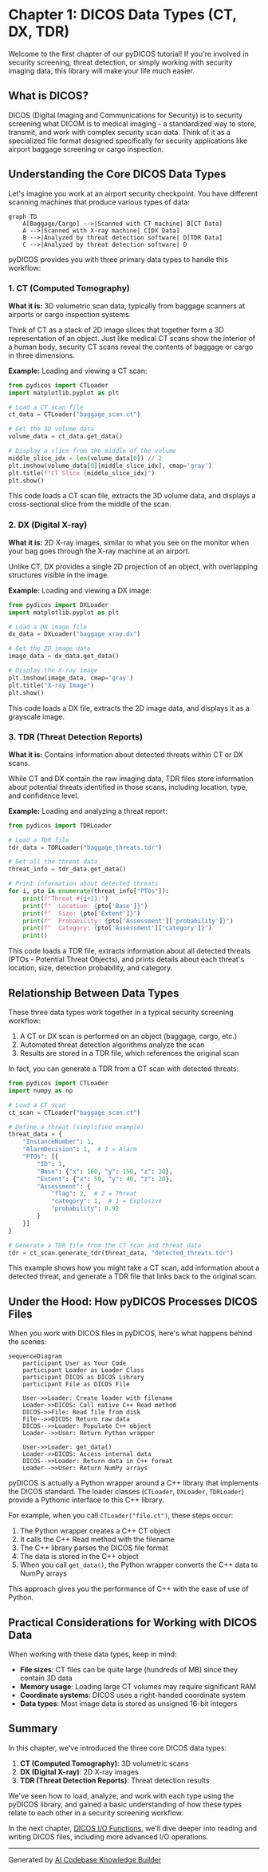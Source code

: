 # Chapter 1: DICOS Data Types (CT, DX, TDR)

Welcome to the first chapter of our pyDICOS tutorial! If you're involved in security screening, threat detection, or simply working with security imaging data, this library will make your life much easier.

## What is DICOS?

DICOS (Digital Imaging and Communications for Security) is to security screening what DICOM is to medical imaging - a standardized way to store, transmit, and work with complex security scan data. Think of it as a specialized file format designed specifically for security applications like airport baggage screening or cargo inspection.

## Understanding the Core DICOS Data Types

Let's imagine you work at an airport security checkpoint. You have different scanning machines that produce various types of data:

```mermaid
graph TD
    A[Baggage/Cargo] -->|Scanned with CT machine| B[CT Data]
    A -->|Scanned with X-ray machine| C[DX Data]
    B -->|Analyzed by threat detection software| D[TDR Data]
    C -->|Analyzed by threat detection software| D
```

pyDICOS provides you with three primary data types to handle this workflow:

### 1. CT (Computed Tomography)

**What it is:** 3D volumetric scan data, typically from baggage scanners at airports or cargo inspection systems.

Think of CT as a stack of 2D image slices that together form a 3D representation of an object. Just like medical CT scans show the interior of a human body, security CT scans reveal the contents of baggage or cargo in three dimensions.

**Example:** Loading and viewing a CT scan:

```python
from pydicos import CTLoader
import matplotlib.pyplot as plt

# Load a CT scan file
ct_data = CTLoader("baggage_scan.ct")

# Get the 3D volume data
volume_data = ct_data.get_data()

# Display a slice from the middle of the volume
middle_slice_idx = len(volume_data[0]) // 2
plt.imshow(volume_data[0][middle_slice_idx], cmap='gray')
plt.title(f"CT Slice {middle_slice_idx}")
plt.show()
```

This code loads a CT scan file, extracts the 3D volume data, and displays a cross-sectional slice from the middle of the scan.

### 2. DX (Digital X-ray)

**What it is:** 2D X-ray images, similar to what you see on the monitor when your bag goes through the X-ray machine at an airport.

Unlike CT, DX provides a single 2D projection of an object, with overlapping structures visible in the image.

**Example:** Loading and viewing a DX image:

```python
from pydicos import DXLoader
import matplotlib.pyplot as plt

# Load a DX image file
dx_data = DXLoader("baggage_xray.dx")

# Get the 2D image data
image_data = dx_data.get_data()

# Display the X-ray image
plt.imshow(image_data, cmap='gray')
plt.title("X-ray Image")
plt.show()
```

This code loads a DX file, extracts the 2D image data, and displays it as a grayscale image.

### 3. TDR (Threat Detection Reports)

**What it is:** Contains information about detected threats within CT or DX scans.

While CT and DX contain the raw imaging data, TDR files store information about potential threats identified in those scans, including location, type, and confidence level.

**Example:** Loading and analyzing a threat report:

```python
from pydicos import TDRLoader

# Load a TDR file
tdr_data = TDRLoader("baggage_threats.tdr")

# Get all the threat data
threat_info = tdr_data.get_data()

# Print information about detected threats
for i, pto in enumerate(threat_info["PTOs"]):
    print(f"Threat #{i+1}:")
    print(f"  Location: {pto['Base']}")
    print(f"  Size: {pto['Extent']}")
    print(f"  Probability: {pto['Assessment']['probability']}")
    print(f"  Category: {pto['Assessment']['category']}")
    print()
```

This code loads a TDR file, extracts information about all detected threats (PTOs - Potential Threat Objects), and prints details about each threat's location, size, detection probability, and category.

## Relationship Between Data Types

These three data types work together in a typical security screening workflow:

1. A CT or DX scan is performed on an object (baggage, cargo, etc.)
2. Automated threat detection algorithms analyze the scan
3. Results are stored in a TDR file, which references the original scan

In fact, you can generate a TDR from a CT scan with detected threats:

```python
from pydicos import CTLoader
import numpy as np

# Load a CT scan
ct_scan = CTLoader("baggage_scan.ct")

# Define a threat (simplified example)
threat_data = {
    "InstanceNumber": 1,
    "AlarmDecision": 1,  # 1 = Alarm
    "PTOs": [{
        "ID": 1,
        "Base": {"x": 100, "y": 150, "z": 30},
        "Extent": {"x": 50, "y": 40, "z": 20},
        "Assessment": {
            "flag": 2,  # 2 = Threat
            "category": 1,  # 1 = Explosive
            "probability": 0.92
        }
    }]
}

# Generate a TDR file from the CT scan and threat data
tdr = ct_scan.generate_tdr(threat_data, "detected_threats.tdr")
```

This example shows how you might take a CT scan, add information about a detected threat, and generate a TDR file that links back to the original scan.

## Under the Hood: How pyDICOS Processes DICOS Files

When you work with DICOS files in pyDICOS, here's what happens behind the scenes:

```mermaid
sequenceDiagram
    participant User as Your Code
    participant Loader as Loader Class
    participant DICOS as DICOS Library
    participant File as DICOS File
    
    User->>Loader: Create loader with filename
    Loader->>DICOS: Call native C++ Read method
    DICOS->>File: Read file from disk
    File-->>DICOS: Return raw data
    DICOS-->>Loader: Populate C++ object
    Loader-->>User: Return Python wrapper
    
    User->>Loader: get_data()
    Loader->>DICOS: Access internal data
    DICOS-->>Loader: Return data in C++ format
    Loader-->>User: Return NumPy arrays
```

pyDICOS is actually a Python wrapper around a C++ library that implements the DICOS standard. The loader classes (`CTLoader`, `DXLoader`, `TDRLoader`) provide a Pythonic interface to this C++ library.

For example, when you call `CTLoader("file.ct")`, these steps occur:
1. The Python wrapper creates a C++ CT object
2. It calls the C++ Read method with the filename
3. The C++ library parses the DICOS file format
4. The data is stored in the C++ object
5. When you call `get_data()`, the Python wrapper converts the C++ data to NumPy arrays

This approach gives you the performance of C++ with the ease of use of Python.

## Practical Considerations for Working with DICOS Data

When working with these data types, keep in mind:

- **File sizes**: CT files can be quite large (hundreds of MB) since they contain 3D data
- **Memory usage**: Loading large CT volumes may require significant RAM
- **Coordinate systems**: DICOS uses a right-handed coordinate system
- **Data types**: Most image data is stored as unsigned 16-bit integers

## Summary

In this chapter, we've introduced the three core DICOS data types:

1. **CT (Computed Tomography)**: 3D volumetric scans
2. **DX (Digital X-ray)**: 2D X-ray images
3. **TDR (Threat Detection Reports)**: Threat detection results

We've seen how to load, analyze, and work with each type using the pyDICOS library, and gained a basic understanding of how these types relate to each other in a security screening workflow.

In the next chapter, [DICOS I/O Functions](02_dicos_i_o_functions_.md), we'll dive deeper into reading and writing DICOS files, including more advanced I/O operations.

---

Generated by [AI Codebase Knowledge Builder](https://github.com/The-Pocket/Tutorial-Codebase-Knowledge)